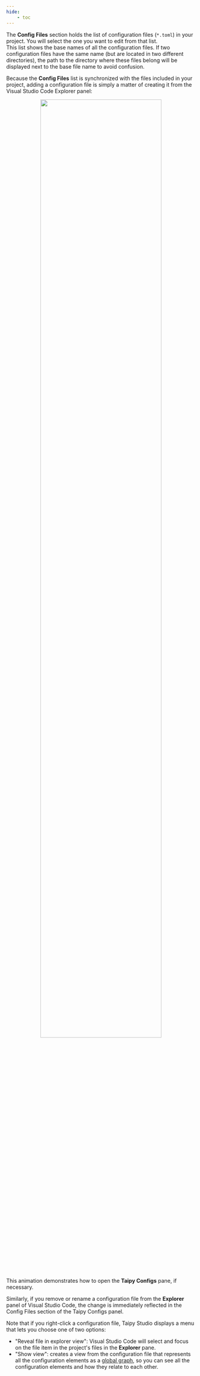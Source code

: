 ```yaml
---
hide:
    - toc
---
```

The **Config Files** section holds the list of configuration files (`*.toml`) in your
project. You will select the one you want to edit from that list.<br/>
This list shows the base names of all the configuration files. If two configuration files
have the same name (but are located in two different directories), the path to the directory
where these files belong will be displayed next to the base file name to avoid
confusion.

Because the **Config Files** list is synchronized with the files included in your project,
adding a configuration file is simply a matter of creating it from the Visual Studio
Code Explorer panel:

<p align="center">
  <img src="../../images/config_init.gif" width="80%"/>
</p>

This animation demonstrates how to open the **Taipy Configs** pane, if necessary.

Similarly, if you remove or rename a configuration file from the **Explorer** panel of Visual
Studio Code, the change is immediately reflected in the Config Files section of the
Taipy Configs panel.

Note that if you right-click a configuration file, Taipy Studio displays a menu that
lets you choose one of two options:

- "Reveal file in explorer view": Visual Studio Code will select and focus on the file
    item in the project's files in the **Explorer** pane.
- "Show view": creates a view from the configuration file that represents all the
    configuration elements as a [global graph](graphview.md), so you can see
    all the configuration elements and how they relate to each other.
